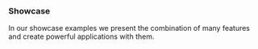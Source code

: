 ### Showcase

In our showcase examples we present the combination of many features and create powerful applications with them.
